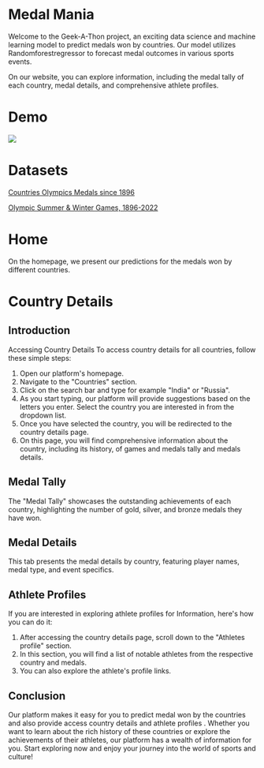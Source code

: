 # Medal Mania

Welcome to the Geek-A-Thon project, an exciting data science and machine learning model to predict medals won by countries. Our model utilizes Randomforestregressor to forecast medal outcomes in various sports events.

On our website, you can explore information, including the medal tally of each country, medal details, and comprehensive athlete profiles.


# Demo
![](https://media.giphy.com/media/v1.Y2lkPTc5MGI3NjExc3MwMmthdGRrOHZsenlucGJkYnVrdzc1cXZycHpwdjd0Z250N2V6biZlcD12MV9pbnRlcm5hbF9naWZfYnlfaWQmY3Q9Zw/YJ4mIJion8YFNYpHvY/giphy.gif)

# Datasets 
[Countries Olympics Medals since 1896](https://www.kaggle.com/datasets/surajjha101/countries-olympics-medals-since-1896)

[Olympic Summer & Winter Games, 1896-2022](https://www.kaggle.com/datasets/piterfm/olympic-games-medals-19862018)
# Home

On the homepage, we present our predictions for the medals won by different countries.

# Country Details
## Introduction
Accessing Country Details
To access country details for all countries, follow these simple steps:
1. Open our platform's homepage.
2. Navigate to the "Countries" section.
3. Click on the search bar and type for example "India" or "Russia".
4. As you start typing, our platform will provide suggestions based on the letters you enter. Select the country you are interested in from the dropdown list.
5. Once you have selected the country, you will be redirected to the country details page.
6. On this page, you will find comprehensive information about the country, including its history, of games and medals tally and medals details.
## Medal Tally 
The "Medal Tally" showcases the outstanding achievements of each country, highlighting the number of gold, silver, and bronze medals they have won.
## Medal Details
 This tab presents the medal details by country, featuring player names, medal type, and event specifics.  

## Athlete Profiles
If you are interested in exploring athlete profiles for Information, here's how you can do it:
1. After accessing the country details page, scroll down to the "Athletes profile" section.
2. In this section, you will find a list of notable athletes from the respective country and medals.
3. You can also explore the athlete's profile links.


## Conclusion
Our platform makes it easy for you to predict medal won by the countries and also provide access country details and athlete profiles . Whether you want to learn about the rich history of these countries or explore the achievements of their athletes, our platform has a wealth of information for you. Start exploring now and enjoy your journey into the world of sports and culture!



